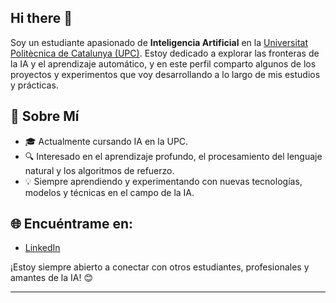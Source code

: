 ## Hi there 👋

Soy un estudiante apasionado de **Inteligencia Artificial** en la [Universitat Politècnica de Catalunya (UPC)](https://www.upc.edu). Estoy dedicado a explorar las fronteras de la IA y el aprendizaje automático, y en este perfil comparto algunos de los proyectos y experimentos que voy desarrollando a lo largo de mis estudios y prácticas.

## 🚀 Sobre Mí
- 🎓 Actualmente cursando IA en la UPC.
- 🔍 Interesado en el aprendizaje profundo, el procesamiento del lenguaje natural y los algoritmos de refuerzo.
- 💡 Siempre aprendiendo y experimentando con nuevas tecnologías, modelos y técnicas en el campo de la IA.

## 🌐 Encuéntrame en:
- [LinkedIn](https://www.linkedin.com/in/maximomeya/)


¡Estoy siempre abierto a conectar con otros estudiantes, profesionales y amantes de la IA! 😊

---
